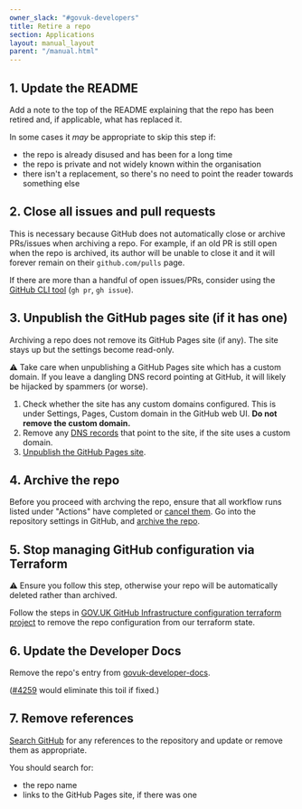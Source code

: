 ```yaml
---
owner_slack: "#govuk-developers"
title: Retire a repo
section: Applications
layout: manual_layout
parent: "/manual.html"
---
```


## 1. Update the README

Add a note to the top of the README explaining that the repo has been retired and, if applicable, what has replaced it.

In some cases it _may_ be appropriate to skip this step if:

- the repo is already disused and has been for a long time
- the repo is private and not widely known within the organisation
- there isn't a replacement, so there's no need to point the reader towards something else

## 2. Close all issues and pull requests

This is necessary because GitHub does not automatically close or archive PRs/issues when archiving a repo. For example, if an old PR is still open when the repo is archived, its author will be unable to close it and it will forever remain on their `github.com/pulls` page.

If there are more than a handful of open issues/PRs, consider using the [GitHub CLI tool](https://cli.github.com/) (`gh pr`, `gh issue`).

## 3. Unpublish the GitHub pages site (if it has one)

Archiving a repo does not remove its GitHub Pages site (if any). The site stays up but the settings become read-only.

⚠️ Take care when unpublishing a GitHub Pages site which has a custom domain. If you leave a dangling DNS record pointing at GitHub, it will likely be hijacked by spammers (or worse).

1. Check whether the site has any custom domains configured. This is under Settings, Pages, Custom domain in the GitHub web UI. **Do not remove the custom domain.**
1. Remove any [DNS records](/manual/dns.html) that point to the site, if the site uses a custom domain.
1. [Unpublish the GitHub Pages site](https://docs.github.com/en/pages/getting-started-with-github-pages/unpublishing-a-github-pages-site).

## 4. Archive the repo

Before you proceed with archving the repo, ensure that all workflow runs listed under "Actions" have completed or [cancel them](https://docs.github.com/en/actions/managing-workflow-runs-and-deployments/managing-workflow-runs/canceling-a-workflow#canceling-a-workflow-run).
Go into the repository settings in GitHub, and [archive the repo](https://github.com/blog/2460-archiving-repositories).

## 5. Stop managing GitHub configuration via Terraform

⚠️ Ensure you follow this step, otherwise your repo will be automatically deleted rather than archived.

Follow the steps in [GOV.UK GitHub Infrastructure configuration terraform project](https://github.com/alphagov/govuk-infrastructure/tree/main/terraform/deployments/github#removing-repositories) to remove the repo configuration from our terraform state.

## 6. Update the Developer Docs

Remove the repo's entry from [govuk-developer-docs](https://github.com/alphagov/govuk-developer-docs/blob/main/data/repos.yml).

([#4259](https://github.com/alphagov/govuk-developer-docs/issues/4259) would eliminate this toil if fixed.)

## 7. Remove references

[Search GitHub](https://github.com/search?q=org%3Aalphagov+panopticon&type=Code) for any references to the repository and update or remove them as appropriate.

You should search for:

- the repo name
- links to the GitHub Pages site, if there was one
